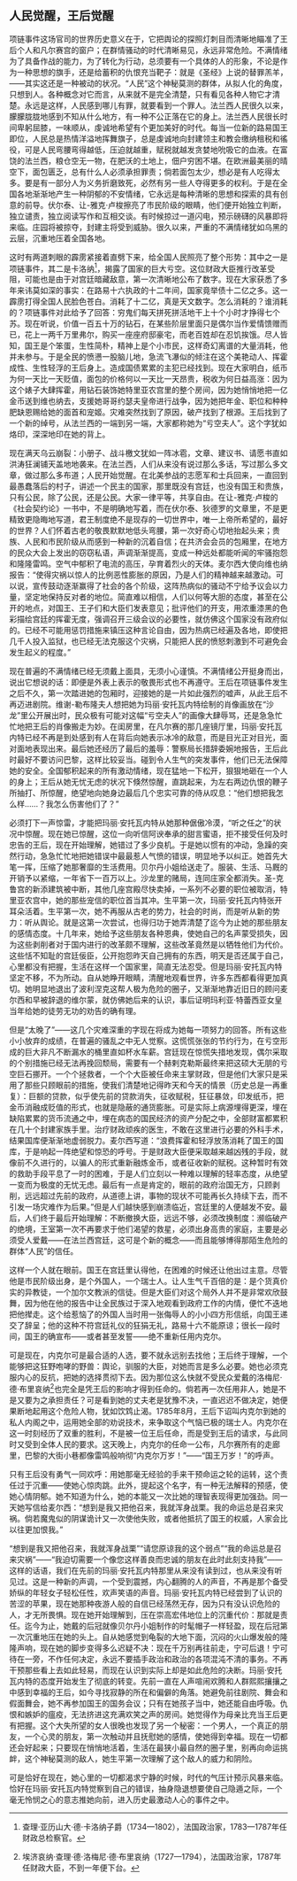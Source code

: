 ## 人民觉醒，王后觉醒

项链事件这场官司的世界历史意义在于，它把舆论的探照灯刺目而清晰地瞄准了王后个人和凡尔赛宫的窗户；在群情骚动的时代清晰易见，永远非常危险。不满情绪为了具备作战的能力，为了转化为行动，总须要有一个具体的人的形象，不论是作为一种思想的旗手，还是给蓄积的仇恨充当靶子：就是《圣经》上说的替罪羔羊，——其实这还是一种被动的状况。“人民”这个神秘莫测的群体，从拟人化的角度，只想到人。各种概念对它而言，从来就不是完全清楚，只有看见各种人物它才清楚。永远是这样，人民感到哪儿有罪，就要看到一个罪人。法兰西人民很久以来，朦朦胧胧地感到不知从什么地方，有一种不公正落在它的身上。法兰西人民很长时间卑躬屈膝，一味顺从，虔诚地希望有个更加美好的时代。每当一位新的路易国王即位，人民总是热情洋溢地挥舞旗子，总是虔诚地向封建领主和教会缴纳租税和徭役，可是人民弯腰弯得越低，压迫就越重，赋税就越发贪婪地吮吸它的血液。在富饶的法兰西，粮仓空无一物，在肥沃的土地上，佃户穷困不堪。在欧洲最美丽的晴空下，面包匮乏，总有什么人必须承担罪责；倘若面包太少，想必是有人吃得太多。要是有一部分人为义务折磨致死，必然有另一些人夺得更多的权利。于是在全国各地渐渐地产生一种阴郁的不安情绪，它永远是每种清晰的思想和探索的具有创意的前导。伏尔泰、让-雅克·卢梭擦亮了市民阶级的眼睛，他们便开始独立判断，独立谴责，独立阅读写作和互相交谈。有时候掠过一道闪电，预示磅礴的风暴即将来临。庄园将被掠夺，封建主将受到威胁。很久以来，严重的不满情绪犹如乌黑的云层，沉重地压着全国各地。

这时有两道刺眼的霹雳紧接着直劈下来，给全国人民照亮了整个形势：其中之一是项链事件，其二是卡洛纳[^1]，揭露了国家的巨大亏空。这位财政大臣推行改革受阻，可能也是由于对宫廷暗藏敌意，第一次清晰地公布了数字。现在大家获悉了多年来讳莫如深的事实：在路易十六执政的十二年间，国家竟举债十二亿之多。这一霹雳打得全国人民脸色苍白。消耗了十二亿，真是天文数字。怎么消耗的？谁消耗的？项链事件对此给予了回答：穷鬼们每天拼死拼活地干上十个小时才挣得七个苏。现在听说，价值一百五十万的钻石，在某些阶层里面只是偶尔当作爱情馈赠而已，花上一两千万里弗尔，购买一座座府邸豪宅，而老百姓却在忍饥挨饿。尽人皆知，国王是个笨蛋，生性简朴，精神上是个小市民，这样奇幻离谱的大量消耗，他并未参与。于是全民的愤懑一股脑儿地，急流飞瀑似的倾注在这个美艳动人、挥霍成性、生性轻浮的王后身上。造成国债累累的主犯已经找到。现在大家明白，纸币为何一天比一天贬值，面包的价格何以一天比一天昂贵，税收为何日益高涨：因为这个婊子大肆挥霍，用钻石装饰她特里亚农宫里的整个房间，因为她悄悄地把一亿金币送到维也纳去，支援她哥哥约瑟夫皇帝进行战争，因为她把年金、职位和种种肥缺恩赐给她的面首和宠姬。灾难突然找到了原因，破产找到了根源。王后找到了一个新的绰号，从法兰西的一端到另一端，大家都称她为“亏空夫人”。这个字犹如烙印，深深地印在她的背上。

现在满天乌云崩裂：小册子、战斗檄文犹如一阵冰雹，文章、建议书、请愿书直如洪涛狂澜铺天盖地地袭来。在法兰西，人们从来没有说过那么多话，写过那么多文章，做过那么多布道；人民开始觉醒。在北美参战的志愿军和士兵回来，一直回到最愚蠢落后的村子，讲述一个民主的国家，那里既没有宫廷，也没有国王和贵族，只有公民，除了公民，还是公民。大家一律平等，共享自由。在让-雅克·卢梭的《社会契约论》一书中，不是明确地写着，而在伏尔泰、狄德罗的文章里，不是更精致更隐晦地写道，君王制度绝不是现存的一切世界中，唯一上帝所希望的，最好的世界？人们怀着古老的敬畏默默地低头弯腰，第一次好奇心切地抬起头来；贵族、人民和市民阶级从而感到一种新的沉着自信；在共济会会员的包厢里，在地方的民众大会上发出的窃窃私语，声调渐渐提高，变成一种远处都能听闻的牢骚抱怨和隆隆雷鸣。空气中郁积了电流的高压，孕育着烈火的天体。麦尔西大使向维也纳报告：“使得灾祸以惊人的比例恶性膨胀的原因，乃是人们的精神越来越激动。可以说，宣传鼓动逐渐赢得了社会的各个阶级，这阵热病似的骚动不宁给予议会以力量，坚定地保持反对者的地位。简直难以相信，人们以何等大胆的态度，甚至在公开的地点，对国王、王子们和大臣们发表意见；批评他们的开支，用浓重漆黑的色彩描绘宫廷的挥霍无度，强调召开三级会议的必要性，就仿佛这个国家没有政府似的。已经不可能用惩罚措施来镇压这种言论自由，因为热病已经遍及各地，即使把几千人投入监狱，也已经无法克服这个灾祸，只能把人民的愤怒刺激到不可避免会发生起义的程度。”

现在普遍的不满情绪已经无须戴上面具，无须小心谨慎。不满情绪公开挺身而出，说出它想说的话：即便是外表上表示的敬畏形式也不再遵守。王后在项链事件发生之后不久，第一次踏进她的包厢时，迎接她的是一片如此强烈的嘘声，从此王后不再迈进剧院。维谢-勒布隆夫人想把她为玛丽·安托瓦内特绘制的肖像画放在“沙龙”里公开展出时，民众极有可能对这幅“亏空夫人”的画像大肆辱骂，还是急急忙忙地把王后的肖像搬走为妙。在闺房里，在凡尔赛的那几座镜厅里，玛丽·安托瓦内特已经不再是到处感到有人在背后向她表示冰冷的敌意，而是目光正对目光，面对面地表现出来。最后她还经历了最后的羞辱：警察局长措辞委婉地报告，王后此时最好不要访问巴黎，这样比较妥当。碰到令人生气的突发事件，他们已无法保障她的安全。全国郁积起来的所有激动情绪，现在猛地一下松开，狠狠地砸在一个人的身上；王后从她无忧无虑的状况下倏然惊醒，直跳起来，为左右两边仇恨的鞭子所抽打、所惊醒，绝望地向她身边最后几个忠实可靠的侍从叹息：“他们想把我怎么样……？我怎么伤害他们了？”

必须打下一声惊雷，才能把玛丽·安托瓦内特从她那种倨傲冷漠，“听之任之”的状况中惊醒。现在她已惊醒，这位一向听信阿谀奉承的甜言蜜语，拒不接受任何及时忠告的王后，现在开始理解，她错过了多少良机。于是她以惯有的冲动，急躁的突然行动，急急忙忙地把她错误中最最惹人气愤的错误，明显地予以纠正。她首先大笔一挥，压缩了她那奢靡的生活费用。贝尔丹小姐给送走了。服装、生活、马厩的开销予以紧缩，一年省下一百万以上。沙龙里的赌局，连同庄家全都消失。圣-克鲁宫的新添建筑被中断，其他几座宫殿尽快卖掉，一系列不必要的职位被取消，特里亚农宫中，她的那些宠信的职位首当其冲。生平第一次，玛丽·安托瓦内特张开耳朵活着。生平第一次，她不再服从古老的势力，社会的时尚，而是听从新的势力：听从舆论。就是这第一次尝试，也得归功于她弄清楚了迄今为止她的那些朋友的感情态度。十几年来，她给予这些朋友各种恩典，使她自己的名声蒙受损失，因为这些剥削者对于国内进行的改革颇不理解，这些改革竟然是以牺牲他们为代价。这些恬不知耻的宫廷佞臣，公开抱怨昨天自己拥有的东西，明天是否还属于自己，心里都没有把握，生活在这样一个国家里，简直无法忍受。但是玛丽·安托瓦内特坚定不移，不为所动。自从她睁开眼睛，清醒地观看世界，许多东西都看得更加真切。她明显地退出了波利涅克这帮人极为危险的圈子，又渐渐地靠近旧日的顾问麦尔西和早被辞退的维尔蒙，就仿佛她后来的认识，事后证明玛利亚·特蕾西亚女皇当年给她的徒劳无功的劝告的确有理。

但是“太晚了”——这几个灾难深重的字现在将成为她每一项努力的回答。所有这些小小放弃的成绩，在普遍的骚乱之中无人觉察。这慌慌张张的节约行为，在亏空形成的巨大非凡不断漏水的桶里直如杯水车薪。宫廷现在惊慌失措地发现，偶尔采取的个别措施已经无法再挽回颓局，需要有一个赫剌克勒斯最终来把这硕大无朋的亏空巨石挪开。一个个拯救者，一个个大臣被任命来主掌财政，但是他们大家只是采用了那些只顾眼前的措施，使我们清楚地记得昨天和今天的情景（历史总是一再重复）：巨额的贷款，似乎使先前的贷款消失，征收赋税，狂征暴敛，印发纸币，把金币消融成贬值的形式，也就是隐蔽的通货膨胀。可是实际上病源埋得更深，埋在缺陷累累的货币流通之中，埋在病态的国民经济的资产分配之中，全部财富都累积在几十个封建家族手里。治疗财政顽疾的医生，不敢在这里进行必要的外科手术，结果国库便渐渐地虚弱脱力。麦尔西写道：“浪费挥霍和轻浮放荡消耗了国王的国库，于是响起一阵绝望和惊恐的呼号。于是财政大臣便采取越来越凶残的手段，就像前不久进行的，以骗人的形式重新融炼金币，或者征收新的赋税。这种暂时有效的救助手段平息了一时的困难，于是人们立刻以一种难以理解的轻率态度，从绝望一变而为极度的无忧无虑。最后有一点是肯定的，眼前的政府治国无方，只顾剥削，远远超过先前的政府，从道德上讲，事物的现状不可能再长久持续下去，而不引发一场灾难作为后果。”但是人们越快感到崩溃临近，宫廷里的人便越发不安。最后，人们终于最后开始理解：不断撤换大臣，远远不够，必须改换制度：濒临破产的绝境，王室第一次不再要求于他们渴望的救星，必须出身高贵的家庭，主要是必须受人爱戴——在法兰西宫廷，这可是个新的概念——而且能够博得那陌生危险的群体“人民”的信任。

这样一个人就在眼前。国王在宫廷里认得他，在困难的时候还让他出过主意。尽管他是市民阶级出身，是个外国人，一个瑞士人。让人生气千百倍的是：是个货真价实的异教徒，一个加尔文教派的信徒。但是大臣们对这个局外人并不是非常欢欣鼓舞，因为他在他的报告中让全民族过于深入地观看到政府工作的内情，便忙不迭地把他撵走。这个给惹恼了的外国人当时用一张侮辱人的小小四方形信纸，向国王递交了辞呈；他的这种不符宫廷礼仪的狂狷无礼，路易十六不能原谅；很长一段时间，国王的确宣布——或者甚至发誓——绝不重新任用内克尔。

可是现在，内克尔可是最合适的人选，要不就永远别去找他；王后终于理解，一个能够把这狂野咆哮的野兽：舆论，驯服的大臣，对她而言是多么必要。她也必须克服内心的反抗，把她的选择贯彻下去。因为那位这么快就不受民众爱戴的洛梅尼·德·布里哀纳[^2]也完全是凭王后的影响才得到任命的。倘若再一次任用非人，她是不是又要为之承担责任？可是看到她的丈夫老是犹豫不决，一直迟迟不做决定，她便果断地起用这个危险人物，犹如饮鸩止渴。1785年8月，王后下诏叫内克尔到她的私人内阁之中，运用她全部的劝说技术，来争取这个气恼已极的瑞士人。内克尔在这一时刻经历了双重的胜利，不是被一位王后任命，而是受到王后的请求，与此同时又受到全体人民的要求。这天晚上，内克尔的任命一公布，凡尔赛所有的走廊里，巴黎的大街小巷都像雷鸣般响彻“内克尔万岁！”——“国王万岁！”的呼声。

只有王后没有勇气一同欢呼：用她那毫无经验的手来干预命运之轮的运转，这个责任过于沉重——使她心惊肉跳。此外，提起这个名字，有一种无法解释的预感，使她心情阴郁。她不知道为什么，她的本能又一次比她的理智表现得更加强劲。同一天她写信给麦尔西：“想到是我又把他召来，我就浑身战栗。我的命运总是召来灾祸。倘若魔鬼似的阴谋诡计又一次使他失败，或者他抵抗了国王的权威，人家会比以往更加恨我。”

“想到是我又把他召来，我就浑身战栗”“请您原谅我的这个弱点”“我的命运总是召来灾祸”——“我迫切需要一个像您这样善良而忠诚的朋友在此时此刻支持我”——这样的话语，我们在先前的玛丽·安托瓦内特那里从来没有读到过，也从来没有听见过。这是一种新的声调，一个受到震撼，内心翻腾的人的声音，不再是那个备受娇纵的年轻女子轻松任性，欢声笑语的声音。玛丽·安托瓦内特已经尝到了认识的苦涩的苹果，现在她那种夜游人般的自信已经荡然无存，因为只有没认识危险的人，才无所畏惧。现在她开始理解到，压在崇高宏伟地位上的沉重代价：那就是责任。迄今为止，她戴的后冠就像贝尔丹小姐制作的时髦帽子一样轻盈，现在后冠第一次沉重地压在她的头上。自从她感觉到龟裂的大地下面，沉闷的火山爆发般的隆隆声响，现在她的脚步变得多么迟疑不决：现在千万别再往前走，宁可后退！宁可待在一旁，不作任何决定，永远不要插手政治和政治的各项混沌不清的事务。不再干预那些看上去如此轻易，而现在认识到实际上却是如此危险的决断。玛丽·安托瓦内特的态度开始发生了彻底的转变。先前一直在人声喧闹欢腾和人群熙熙攘攘之中感到幸福的王后，如今寻找寂静的所在和偏僻的角落。她避免前往剧院、舞会和假面舞会，她不再参加国王的国务会议；只有在她孩子当中，她还能自由呼吸。仇恨和嫉妒的瘟疫，无法挤进这充满欢笑之声的房间。她觉得作为母亲比充当王后更有把握。这个大失所望的女人很晚也发现了另一个秘密：一个男人，一个真正的朋友，一个心灵的朋友，第一次触动并且抚慰她的感情，使她得到幸福。现在一切都还会好起来；只要现在悄悄地活着，生活在最狭小最自然的圈子里，别再向命运挑衅，这个神秘莫测的敌人，她生平第一次理解了这个敌人的威力和阴险。

可是恰好在现在，她心里的一切都渴求宁静的时候，时代的气压计预示风暴来临。恰好在玛丽·安托瓦内特觉察到自己的错误，抽身隐退想要使自己隐遁之际，一个毫无怜悯之心的意志推她向前，进入历史最激动人心的事件之中。

[^1]: 查理·亚历山大·德·卡洛纳子爵（1734—1802），法国政治家，1783—1787年任财政总检察官。
[^2]: 埃济哀纳·查理·德·洛梅尼·德·布里哀纳（1727—1794），法国政治家，1787年任财政大臣，不到一年便下台。
